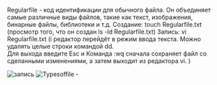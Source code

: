 Regularfile - код идентификации для обычного файла. Он объединяет самые различные виды файлов, такие как текст, изображения, бинарные файлы, библиотеки и т.д. 
Создание: touch Regularfile.txt (просмотр того, что он создан ls -ld Regularfile.txt)
Запись: vi Regularfile.txt (i редактор перейдёт в режим ввода текста. Можно удалять целые строки командой dd.<br> Для выхода введите Esc и Команда :wq сначала сохраняет файл со сделанными изменениями, а затем выходит из редактора vi. )

![запись](https://user-images.githubusercontent.com/90246832/150921028-ed07d249-72f1-4ae9-b1e9-f43fa7992cfe.png)
![Typesoffile -](https://user-images.githubusercontent.com/90246832/150921735-b5fd12bf-fcfd-46f1-9f1b-703fdf3d921d.png)

